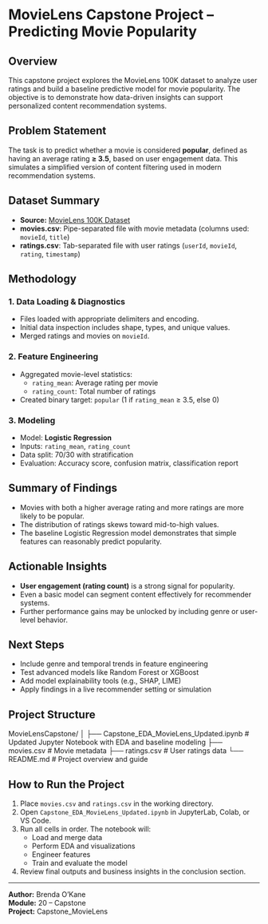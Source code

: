 # MovieLens Capstone Project – Predicting Movie Popularity

## Overview
This capstone project explores the MovieLens 100K dataset to analyze user ratings and build a baseline predictive model for movie popularity. The objective is to demonstrate how data-driven insights can support personalized content recommendation systems.

## Problem Statement
The task is to predict whether a movie is considered **popular**, defined as having an average rating **≥ 3.5**, based on user engagement data. This simulates a simplified version of content filtering used in modern recommendation systems.

## Dataset Summary
- **Source:** [MovieLens 100K Dataset](https://grouplens.org/datasets/movielens/100k/)
- **movies.csv**: Pipe-separated file with movie metadata (columns used: `movieId`, `title`)
- **ratings.csv**: Tab-separated file with user ratings (`userId`, `movieId`, `rating`, `timestamp`)

## Methodology

### 1. Data Loading & Diagnostics
- Files loaded with appropriate delimiters and encoding.
- Initial data inspection includes shape, types, and unique values.
- Merged ratings and movies on `movieId`.

### 2. Feature Engineering
- Aggregated movie-level statistics:
  - `rating_mean`: Average rating per movie
  - `rating_count`: Total number of ratings
- Created binary target: `popular` (1 if `rating_mean` ≥ 3.5, else 0)

### 3. Modeling
- Model: **Logistic Regression**
- Inputs: `rating_mean`, `rating_count`
- Data split: 70/30 with stratification
- Evaluation: Accuracy score, confusion matrix, classification report

## Summary of Findings
- Movies with both a higher average rating and more ratings are more likely to be popular.
- The distribution of ratings skews toward mid-to-high values.
- The baseline Logistic Regression model demonstrates that simple features can reasonably predict popularity.

## Actionable Insights
- **User engagement (rating count)** is a strong signal for popularity.
- Even a basic model can segment content effectively for recommender systems.
- Further performance gains may be unlocked by including genre or user-level behavior.

## Next Steps
- Include genre and temporal trends in feature engineering
- Test advanced models like Random Forest or XGBoost
- Add model explainability tools (e.g., SHAP, LIME)
- Apply findings in a live recommender setting or simulation

## Project Structure
MovieLensCapstone/
│
├── Capstone_EDA_MovieLens_Updated.ipynb   # Updated Jupyter Notebook with EDA and baseline modeling
├── movies.csv                             # Movie metadata
├── ratings.csv                            # User ratings data
└── README.md                              # Project overview and guide

## How to Run the Project
1. Place `movies.csv` and `ratings.csv` in the working directory.
2. Open `Capstone_EDA_MovieLens_Updated.ipynb` in JupyterLab, Colab, or VS Code.
3. Run all cells in order. The notebook will:
   - Load and merge data
   - Perform EDA and visualizations
   - Engineer features
   - Train and evaluate the model
4. Review final outputs and business insights in the conclusion section.

---

**Author:** Brenda O’Kane  
**Module:** 20 – Capstone  
**Project:** Capstone_MovieLens
